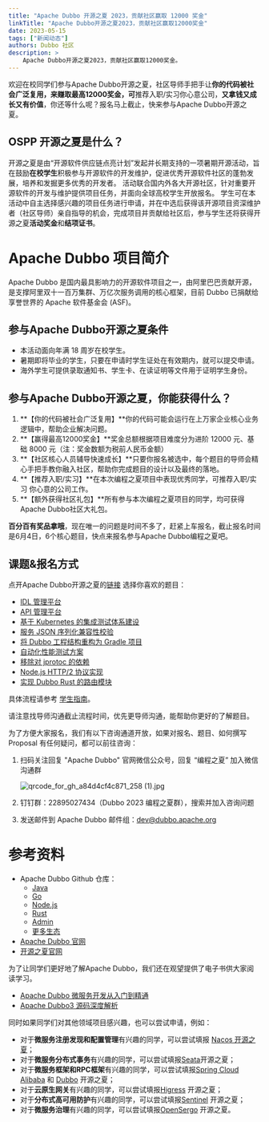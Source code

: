 ```yaml
---
title: "Apache Dubbo 开源之夏 2023，贡献社区赢取 12000 奖金"
linkTitle: "Apache Dubbo开源之夏2023，贡献社区赢取12000奖金"
date: 2023-05-15
tags: ["新闻动态"]
authors: Dubbo 社区
description: >
    Apache Dubbo开源之夏2023，贡献社区赢取12000奖金。
---
```


欢迎在校同学们参与Apache Dubbo开源之夏，社区导师手把手让**你的代码被社会广泛复用，来赚取最高12000奖金，可**推荐入职/实习你心意公司，**又拿钱又成长又有价值**，你还等什么呢？报名马上截止，快来参与Apache Dubbo开源之夏。

## OSPP 开源之夏是什么？

开源之夏是由“开源软件供应链点亮计划”发起并长期支持的一项暑期开源活动，旨在鼓励**在校学生**积极参与开源软件的开发维护，促进优秀开源软件社区的蓬勃发展，培养和发掘更多优秀的开发者。
活动联合国内外各大开源社区，针对重要开源软件的开发与维护提供项目任务，并面向全球高校学生开放报名。
学生可在本活动中自主选择感兴趣的项目任务进行申请，并在中选后获得该开源项目资深维护者（社区导师）亲自指导的机会，完成项目并贡献给社区后，参与学生还将获得开源之夏**活动奖金**和**结项证书**。

# Apache Dubbo 项目简介

Apache Dubbo 是国内最具影响力的开源软件项目之一，由阿里巴巴贡献开源，是支撑阿里双十一百万集群、万亿次服务调用的核心框架，目前 Dubbo 已捐献给享誉世界的 Apache 软件基金会 (ASF)。

## 参与Apache Dubbo开源之夏条件

- 本活动面向年满 18 周岁在校学生。
- 暑期即将毕业的学生，只要在申请时学生证处在有效期内，就可以提交申请。
- 海外学生可提供录取通知书、学生卡、在读证明等文件用于证明学生身份。

## 参与Apache Dubbo开源之夏，你能获得什么？

1. **【你的代码被社会广泛复用】**你的代码可能会运行在上万家企业核心业务逻辑中，帮助企业解决问题。
2. **【赢得最高12000奖金】**奖金总额根据项目难度分为进阶 12000 元、基础 8000 元（注：奖金数额为税前人民币金额）
3. **【社区核心人员辅导快速成长】**只要你报名被选中，每个题目的导师会精心手把手教你融入社区，帮助你完成题目的设计以及最终的落地。
4. **【推荐入职/实习】**在本次编程之夏项目中表现优秀同学，可推荐入职/实习 你心意的公司工作。
5. **【额外获得社区礼包】**所有参与本次编程之夏项目的同学，均可获得Apache Dubbo社区大礼包。

**百分百有奖品拿哦**，现在唯一的问题是时间不多了，赶紧上车报名，截止报名时间是6月4日，6个核心题目，快点来报名参与Apache Dubbo编程之夏吧。

## 课题&报名方式

点开Apache Dubbo开源之夏的[链接](https://summer-ospp.ac.cn/org/orgdetail/ab188e59-fab8-468f-bc89-bdc2bd8b5e64?lang=zh) 选择你喜欢的题目：

- [IDL 管理平台](https://summer-ospp.ac.cn/org/prodetail/23a7f0282?list=org&navpage=org)
- [API 管理平台](https://summer-ospp.ac.cn/org/prodetail/23a7f0286?list=org&navpage=org)
- [基于 Kubernetes 的集成测试体系建设](https://summer-ospp.ac.cn/org/prodetail/23a7f0284?list=org&navpage=org)
- [服务 JSON 序列化兼容性校验](https://summer-ospp.ac.cn/org/prodetail/23a7f0287?list=org&navpage=org)
- [将 Dubbo 工程结构重构为 Gradle 项目](https://summer-ospp.ac.cn/org/prodetail/23a7f0289?list=org&navpage=org)
- [自动化性能测试方案](https://summer-ospp.ac.cn/org/prodetail/23a7f0292?list=org&navpage=org)
- [移除对 jprotoc 的依赖](https://summer-ospp.ac.cn/org/prodetail/23a7f0294?list=org&navpage=org)
- [Node.js HTTP/2 协议实现](https://summer-ospp.ac.cn/org/prodetail/23a7f0520?list=org&navpage=org)
- [实现 Dubbo Rust 的路由模块](https://summer-ospp.ac.cn/org/prodetail/23a7f0553?list=org&navpage=org)

具体流程请参考 [学生指南](https://summer-ospp.ac.cn/help/student/)。

请注意找导师沟通截止流程时间，优先更导师沟通，能帮助你更好的了解题目。

为了方便大家报名，我们有以下咨询通道开放，如果对报名、题目、如何撰写 Proposal 有任何疑问，都可以前往咨询：

1. 扫码关注回复 "Apache Dubbo" 官网微信公众号，回复 “编程之夏” 加入微信沟通群

    ![qrcode_for_gh_a84d4cf4c871_258 (1).jpg](https://intranetproxy.alipay.com/skylark/lark/0/2023/jpeg/54037/1684119089728-eae2eb7d-4098-430e-a69e-a3939265e22b.jpeg#clientId=ub09992a8-5524-4&from=paste&height=129&id=u938740a9&originHeight=258&originWidth=258&originalType=binary&ratio=2&rotation=0&showTitle=false&size=27895&status=done&style=none&taskId=ud0f6af1b-fed8-4a07-aa5a-4e3f3bce229&title=&width=129)

2. 钉钉群：22895027434（Dubbo 2023 编程之夏群），搜索并加入咨询问题
3. 发送邮件到 Apache Dubbo 邮件组：dev@dubbo.apache.org

# 参考资料

- Apache Dubbo Github 仓库：
   - [Java](http://github.com/apache/dubbo)
   - [Go](http://github.com/apache/dubbo-go)
   - [Node.js](http://github.com/apache/dubbo-js)
   - [Rust](http://github.com/apache/dubbo-rust)
   - [Admin](http://github.com/apache/dubbo-admin)
   - [更多生态](http://github.com/dubbo/)
- [Apache Dubbo 官网](https://dubbo.apache.org/)
- [开源之夏官网](https://summer-ospp.ac.cn/org/orgdetail/a7f6e2ad-4acc-47f8-9471-4e54b9a166a6?lang=zh)

为了让同学们更好地了解Apache Dubbo，我们还在观望提供了电子书供大家阅读学习。

- [Apache Dubbo 微服务开发从入门到精通](https://cn.dubbo.apache.org/zh-cn/contact/books/)
- [Apache Dubbo3 源码深度解析](https://cn.dubbo.apache.org/zh-cn/contact/books/)

同时如果同学们对其他领域项目感兴趣，也可以尝试申请，例如：

- 对于**微服务注册发现和配置管理**有兴趣的同学，可以尝试填报 [Nacos 开源之夏](https://summer-ospp.ac.cn/org/orgdetail/ab188e59-fab8-468f-bc89-bdc2bd8b5e64?lang=zh)；
- 对于**微服务分布式事务**有兴趣的同学，可以尝试填报[Seata](https://summer-ospp.ac.cn/org/orgdetail/064c15df-705c-483a-8fc8-02831370db14?lang=zh)开源之夏；
- 对于**微服务框架和RPC框架**有兴趣的同学，可以尝试填报[Spring Cloud Alibaba](https://summer-ospp.ac.cn/org/orgdetail/41d68399-ed48-4d6d-9d4d-3ff4128dc132?lang=zh) 和 [Dubbo](https://summer-ospp.ac.cn/org/orgdetail/a7f6e2ad-4acc-47f8-9471-4e54b9a166a6?lang=zh) 开源之夏；
- 对于**云原生网关**有兴趣的同学，可以尝试填报[Higress](https://higress.io/zh-cn/blog/ospp-2023) 开源之夏；
- 对于**分布式高可用防护**有兴趣的同学，可以尝试填报[Sentinel](https://summer-ospp.ac.cn/org/orgdetail/5e879522-bd90-4a8b-bf8b-b11aea48626b?lang=zh) 开源之夏；
- 对于**微服务治理**有兴趣的同学，可以尝试填报[OpenSergo](https://summer-ospp.ac.cn/org/orgdetail/aaff4eec-11b1-4375-997d-5eea8f51762b?lang=zh) 开源之夏。
